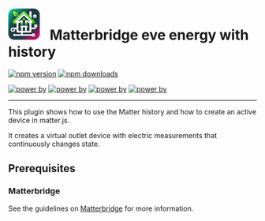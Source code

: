 # <img src="https://github.com/Luligu/matterbridge/blob/main/frontend/public/matterbridge%2064x64.png" alt="Matterbridge Logo" width="64px" height="64px">&nbsp;&nbsp;&nbsp;Matterbridge eve energy with history

[![npm version](https://img.shields.io/npm/v/matterbridge-eve-energy.svg)](https://www.npmjs.com/package/matterbridge-eve-energy)
[![npm downloads](https://img.shields.io/npm/dt/matterbridge-eve-energy.svg)](https://www.npmjs.com/package/matterbridge-eve-energy)

[![power by](https://img.shields.io/badge/powered%20by-matterbridge-blue)](https://www.npmjs.com/package/matterbridge)
[![power by](https://img.shields.io/badge/powered%20by-matter--history-blue)](https://www.npmjs.com/package/matter-history)
[![power by](https://img.shields.io/badge/powered%20by-node--ansi--logger-blue)](https://www.npmjs.com/package/node-ansi-logger)
[![power by](https://img.shields.io/badge/powered%20by-node--persist--manager-blue)](https://www.npmjs.com/package/node-persist-manager)

---

This plugin shows how to use the Matter history and how to create an active device in matter.js.

It creates a virtual outlet device with electric measurements that continuously changes state.

## Prerequisites

### Matterbridge

See the guidelines on [Matterbridge](https://github.com/Luligu/matterbridge/blob/main/README.md) for more information.
